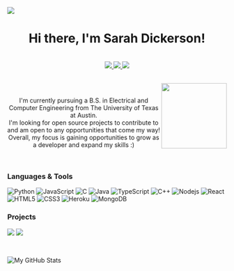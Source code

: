 [![](https://raw.githubusercontent.com/sarahrdickerson/sarahrdickerson/main/banner.gif)](https://www.sarahrdickerson.github.io/)
<h1 align="center">Hi there, I'm Sarah Dickerson!</h1>

<p align="center"><br/>
   <a target="_blank" href="https://www.linkedin.com/in/srdickerson/">
    <img src="https://img.shields.io/badge/LinkedIn-srdickerson-blue">
  </a>
  
  <a target="_blank" href="https://sarahrdickerson.github.io">
    <img src="https://img.shields.io/badge/Personal Website-website-purple">
  </a>
   
   <a target="_blank" href="mailto:sarahrdickerson@gmail.com">
    <img src="https://img.shields.io/badge/Contact Me-email-ff69b4">
   </a>
</p>
<br/>

<img align='right' src='raw.githubusercontent.com/sarahrdickerson/sarahrdickerson/main/computer-unscreen.gif' width='150"'>

<p align="center"><br/>
   I'm currently pursuing a B.S. in Electrical and Computer Engineering from The University of Texas at Austin. <br/>
   I'm looking for open source projects to contribute to and am open to any opportunities that come my way! <br/>
   Overall, my focus is gaining opportunities to grow as a developer and expand my skills :) <br/>
</p>
<br/>

### Languages & Tools

![Python](https://img.shields.io/badge/-Python-000?&logo=Python)
![JavaScript](https://img.shields.io/badge/-JavaScript-000?&logo=JavaScript)
![C](https://img.shields.io/badge/-C-000?&logo=C)
![Java](https://img.shields.io/badge/-Java-000?&logo=Java)
![TypeScript](https://img.shields.io/badge/-TypeScript-000?&logo=TypeScript)
![C++](https://img.shields.io/badge/-C++-000?&logo=c%2b%2b&logoColor=00599C)
![Nodejs](https://img.shields.io/badge/-Nodejs-black?style=flat-square&logo=Node.js)
![React](https://img.shields.io/badge/-React-black?style=flat-square&logo=react)
![HTML5](https://img.shields.io/badge/-HTML5-black?style=flat-square&logo=html5&logoColor=white)
![CSS3](https://img.shields.io/badge/-CSS3-black?style=flat-square&logo=css3)
![Heroku](https://img.shields.io/badge/-Heroku-black?style=flat-square&logo=heroku)
![MongoDB](https://img.shields.io/badge/-MongoDB-black?style=flat-square&logo=mongodb)


### Projects
[![](https://img.shields.io/badge/-🤗%20My%20Website-000)](https://sarahrdickerson.github.io)
[![](https://img.shields.io/badge/-🍒%20Fruit%20Masters-000)](https://github.com/sarahrdickerson/fruitMasters)

<br/>

![My GitHub Stats](https://github-readme-stats.vercel.app/api?username=sarahrdickerson&show_icons=true)

<br/>
<!--
**sarahrdickerson/sarahrdickerson** is a ✨ _special_ ✨ repository because its `README.md` (this file) appears on your GitHub profile.

Here are some ideas to get you started:

- 🔭 I’m currently working on ...
- 🌱 I’m currently learning ...
- 👯 I’m looking to collaborate on ...
- 🤔 I’m looking for help with ...
- 💬 Ask me about ...
- 📫 How to reach me: ...
- 😄 Pronouns: ...
- ⚡ Fun fact: ...
-->
